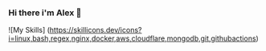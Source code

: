 ### Hi there i'm Alex 👋
![My Skills] (https://skillicons.dev/icons?i=linux,bash,regex,nginx,docker,aws,cloudflare,mongodb,git,githubactions)
